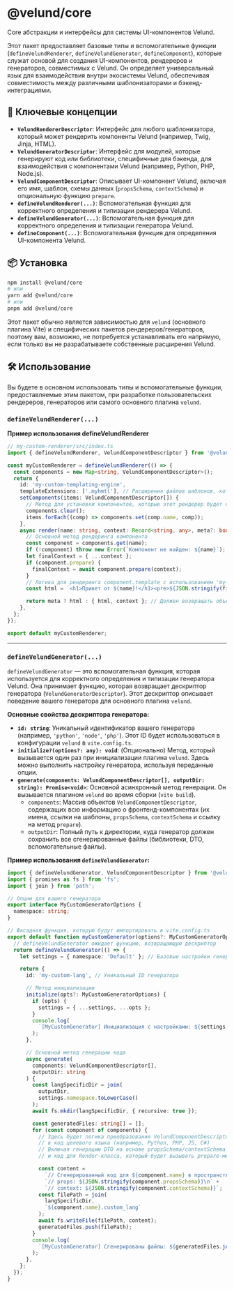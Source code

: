 # @velund/core

Core абстракции и интерфейсы для системы UI-компонентов Velund.

Этот пакет предоставляет базовые типы и вспомогательные функции (`defineVelundRenderer`, `defineVelundGenerator`, `defineComponent`), которые служат основой для создания UI-компонентов, рендереров и генераторов, совместимых с Velund. Он определяет универсальный язык для взаимодействия внутри экосистемы Velund, обеспечивая совместимость между различными шаблонизаторами и бэкенд-интеграциями.

## 🚀 Ключевые концепции

- **`VelundRendererDescriptor`**: Интерфейс для любого шаблонизатора, который может рендерить компоненты Velund (например, Twig, Jinja, HTML).
- **`VelundGeneratorDescriptor`**: Интерфейс для модулей, которые генерируют код или библиотеки, специфичные для бэкенда, для взаимодействия с компонентами Velund (например, Python, PHP, Node.js).
- **`VelundComponentDescriptor`**: Описывает UI-компонент Velund, включая его имя, шаблон, схемы данных (`propsSchema`, `contextSchema`) и опциональную функцию `prepare`.
- **`defineVelundRenderer(...)`**: Вспомогательная функция для корректного определения и типизации рендерера Velund.
- **`defineVelundGenerator(...)`**: Вспомогательная функция для корректного определения и типизации генератора Velund.
- **`defineComponent(...)`**: Вспомогательная функция для определения UI-компонента Velund.

## 📦 Установка

```bash
npm install @velund/core
# или
yarn add @velund/core
# или
pnpm add @velund/core
```

Этот пакет обычно является зависимостью для `velund` (основного плагина Vite) и специфических пакетов рендереров/генераторов, поэтому вам, возможно, не потребуется устанавливать его напрямую, если только вы не разрабатываете собственные расширения Velund.

## 🛠️ Использование

Вы будете в основном использовать типы и вспомогательные функции, предоставляемые этим пакетом, при разработке пользовательских рендереров, генераторов или самого основного плагина `velund`.

### `defineVelundRenderer(...)`

**Пример использования defineVelundRenderer**

```typescript
// my-custom-renderer/src/index.ts
import { defineVelundRenderer, VelundComponentDescriptor } from '@velund/core';

const myCustomRenderer = defineVelundRenderer(() => {
  const components = new Map<string, VelundComponentDescriptor>();
  return {
    id: 'my-custom-templating-engine',
    templateExtensions: ['.myhmtl'], // Расширения файлов шаблонов, которые обрабатывает этот рендерер
    setComponents(items: VelundComponentDescriptor[]) {
      // Метод для установки компонентов, которые этот рендерер будет обрабатывать
      components.clear();
      items.forEach((comp) => components.set(comp.name, comp));
    },
    async render(name: string, context: Record<string, any>, meta?: boolean) {
      // Основной метод рендеринга компонента
      const component = components.get(name);
      if (!component) throw new Error(`Компонент не найден: ${name}`);
      let finalContext = { ...context };
      if (component.prepare) {
        finalContext = await component.prepare(context);
      }
      // Логика для рендеринга component.template с использованием 'my-custom-templating-engine'
      const html = `<h1>Привет от ${name}!</h1><pre>${JSON.stringify(finalContext, null, 2)}</pre>`;

      return meta ? html : { html, context }; // Должен возвращать объект строку html или объект {html, context} (если указан meta)
    },
  };
});

export default myCustomRenderer;
```

---

### `defineVelundGenerator(...)`

`defineVelundGenerator` — это вспомогательная функция, которая используется для корректного определения и типизации генератора Velund. Она принимает функцию, которая возвращает дескриптор генератора (`VelundGeneratorDescriptor`). Этот дескриптор описывает поведение вашего генератора для основного плагина `velund`.

**Основные свойства дескриптора генератора:**

- **`id: string`**: Уникальный идентификатор вашего генератора (например, `'python'`, `'node'`, `'php'`). Этот ID будет использоваться в конфигурации `velund` в `vite.config.ts`.
- **`initialize?(options?: any): void`**: (Опционально) Метод, который вызывается один раз при инициализации плагина `velund`. Здесь можно выполнить настройку генератора, используя переданные опции.
- **`generate(components: VelundComponentDescriptor[], outputDir: string): Promise<void>`**: Основной асинхронный метод генерации. Он вызывается плагином `velund` во время сборки (`vite build`).
  - `components`: Массив объектов `VelundComponentDescriptor`, содержащих всю информацию о фронтенд-компонентах (их имена, ссылки на шаблоны, `propsSchema`, `contextSchema` и ссылку на метод `prepare`).
  - `outputDir`: Полный путь к директории, куда генератор должен сохранить все сгенерированные файлы (библиотеки, DTO, вспомогательные файлы).

**Пример использования `defineVelundGenerator`:**

```typescript
import { defineVelundGenerator, VelundComponentDescriptor } from '@velund/core';
import { promises as fs } from 'fs';
import { join } from 'path';

// Опции для вашего генератора
export interface MyCustomGeneratorOptions {
  namespace: string;
}

// Фасадная функция, которую будут импортировать в vite.config.ts
export default function myCustomGenerator(options?: MyCustomGeneratorOptions) {
  // defineVelundGenerator ожидает функцию, возвращающую дескриптор
  return defineVelundGenerator(() => {
    let settings = { namespace: 'Default' }; // Базовые настройки генератора

    return {
      id: 'my-custom-lang', // Уникальный ID генератора

      // Метод инициализации
      initialize(opts?: MyCustomGeneratorOptions) {
        if (opts) {
          settings = { ...settings, ...opts };
        }
        console.log(
          `[MyCustomGenerator] Инициализация с настройками: ${settings.namespace}`
        );
      },

      // Основной метод генерации кода
      async generate(
        components: VelundComponentDescriptor[],
        outputDir: string
      ) {
        const langSpecificDir = join(
          outputDir,
          settings.namespace.toLowerCase()
        );
        await fs.mkdir(langSpecificDir, { recursive: true });

        const generatedFiles: string[] = [];
        for (const component of components) {
          // Здесь будет логика преобразования VelundComponentDescriptor
          // в код целевого языка (например, Python, PHP, JS, C#)
          // Включая генерацию DTO на основе propsSchema/contextSchema
          // и код для Render-класса, который будет вызывать prepare-методы.

          const content =
            `// Сгенерированный код для ${component.name} в пространстве имен ${settings.namespace}\n` +
            `// props: ${JSON.stringify(component.propsSchema)}\n` +
            `// context: ${JSON.stringify(component.contextSchema)}`;
          const filePath = join(
            langSpecificDir,
            `${component.name}.custom_lang`
          );
          await fs.writeFile(filePath, content);
          generatedFiles.push(filePath);
        }
        console.log(
          `[MyCustomGenerator] Сгенерированы файлы: ${generatedFiles.join(', ')}`
        );
      },
    };
  });
}
```
